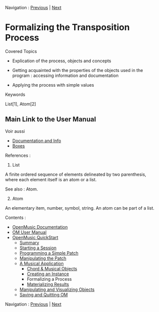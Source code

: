 Navigation : [Previous](4bApplication "page précédente\(Creating
an Instance\)") | [Next](4dApplication "page
suivante\(Materializing Results\)")


# Formalizing the Transposition Process

Covered Topics

  * Explication of the process, objects and concepts

  * Getting acquainted with the properties of the objects used in the program : accessing information and documentation

  * Applying the process with simple values

Keywords

List[1], Atom[2]

## Main Link to the User Manual

Voir aussi

  * [Documentation and Info](DocAndInfo)
  * [Boxes](Boxes)

References :

  1. List

A finite ordered sequence of elements delineated by two parenthesis, where
each element itself is an atom or a list.

See also : Atom.

  2. Atom

An elementary item, number, symbol, string. An atom can be part of a list.

Contents :

  * [OpenMusic Documentation](OM-Documentation)
  * [OM User Manual](OM-User-Manual)
  * [OpenMusic QuickStart](QuickStart-Chapters)
    * [Summary](Intro_1)
    * [Starting a Session](1_StartSession)
    * [Programming a Simple Patch](2_progpatch)
    * [Manipulating the Patch](3ManipPatch)
    * [A Musical Application](4_MusicalAp)
      * [Chord & Musical Objects](4aApplication)
      * [Creating an Instance](4bApplication)
      * Formalizing a Process
      * [Materializing Results](4dApplication)
    * [Manipulating and Visualizing Objects](5_CompletEdition)
    * [Saving and Quitting OM](6_Quit)

Navigation : [Previous](4bApplication "page précédente\(Creating
an Instance\)") | [Next](4dApplication "page
suivante\(Materializing Results\)")

